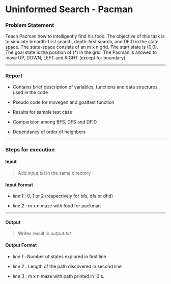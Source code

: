 Uninformed Search - Pacman
=============================

### Problem Statement

Teach Pacman how to intelligently find his food. The objective of this task is to simulate
breadth-first search, depth-first search, and DFID in the state space. The state-space consists of
an m x n grid. The start state is (0,0). The goal state is the position of (*) in the grid. The
Pacman is allowed to move UP, DOWN, LEFT and RIGHT (except for boundary).

----------------------------------

### [Report](https://github.com/Arvind-kumar-M-08/AI-CS-312-lab/blob/main/Assignment%201/11.pdf)

* Contains brief description of variables, functions and data structures used in the code

* Pseudo code for movegen and goaltest function

* Results for sample test case

* Comparision among BFS, DFS and DFID

* Dependancy of order of neighbors

----------------------------------

### Steps for execution 

#### Input 

> Add *input.txt* in the same directory

#### Input Format

* *line 1 :* 0, 1 or 2 (respectively for bfs, dfs or dfid)

* *line 2 :* m x n maze with food for packman

----------------------------------

#### Output 

> Writes result in *output.txt*

#### Output Format

* *line 1 :* Number of states explored in first line

* *line 2 :* Length of the path discovered in second line

* *line 3 :* m x n maze with path printed in '0's.
    
    
    

